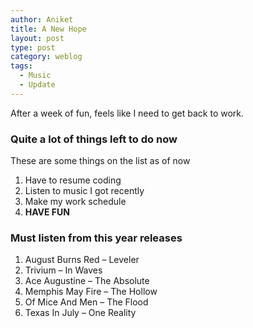 ```yaml
---
author: Aniket
title: A New Hope
layout: post
type: post
category: weblog
tags:
  - Music
  - Update
---
```


After a week of fun, feels like I need to get back to work.

### Quite a lot of things left to do now

These are some things on the list as of now

1. Have to resume coding
2. Listen to music I got recently
3. Make my work schedule
4. **HAVE FUN**

### Must listen from this year releases

1. August Burns Red – Leveler
2. Trivium – In Waves
3. Ace Augustine – The Absolute
4. Memphis May Fire – The Hollow
5. Of Mice And Men – The Flood
6. Texas In July – One Reality